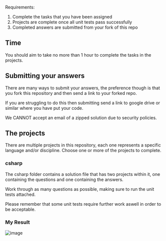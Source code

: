 Requirements:

1. Complete the tasks that you have been assigned
2. Projects are complete once all unit tests pass successfully
3. Completed answers are submitted from your fork of this repo

## Time

You should aim to take no more than 1 hour to complete the tasks in the projects.

## Submitting your answers

There are many ways to submit your answers, the preference though is that you fork this repository and then send a link to your forked repo.

If you are struggling to do this then submitting send a link to google drive or similar where you have put your code.

We CANNOT accept an email of a zipped solution due to security policies.

## The projects

There are multiple projects in this repository, each one represents a specific language and/or discipline. Choose one or more of the projects to complete.

### csharp

The csharp folder contains a solution file that has two projects within it, one containing the questions and one containing the answers.

Work through as many questions as possible, making sure to run the unit tests attached.

Please remember that some unit tests require further work aswell in order to be acceptable.


### My Result

![image](https://user-images.githubusercontent.com/22843489/208022847-ad5e74bd-0386-48e2-a1d2-19a9143bf3e0.png)

